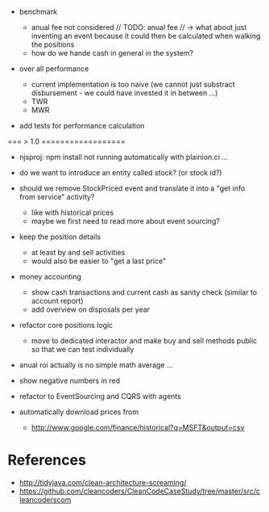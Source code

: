 
- benchmark
  - anual fee not considered
    // TODO: anual fee
    // -> what about just inventing an event because it could then be calculated when walking the positions
  - how do we hande cash in general in the system?


- over all performance
  - current implementation is too naive (we cannot just substract disbursement - we could have invested it in between ...)
  - TWR
  - MWR

- add tests for performance calculation

=== > 1.0 ==================

- njsproj: npm install not running automatically with plainion.ci ...

- do we want to introduce an entity called stock? 
  (or stock id?)

- should we remove StockPriced event and translate it into a "get info from service" activity?
  - like with historical prices
  - maybe we first need to read more about event sourcing?

- keep the position details
  - at least by and sell activities
  - would also be easier to "get a last price"

- money accounting
  - show cash transactions and current cash as sanity check
    (similar to account report)
  - add overview on disposals per year

- refactor core positions logic
  - move to dedicated interactor and make buy and sell methods public so that we can test individually

- anual roi actually is no simple math average ...

- show negative numbers in red

- refactor to EventSourcing and CQRS with agents

- automatically download prices from
  - http://www.google.com/finance/historical?q=MSFT&output=csv


# References 

- http://tidyjava.com/clean-architecture-screaming/
- https://github.com/cleancoders/CleanCodeCaseStudy/tree/master/src/cleancoderscom

